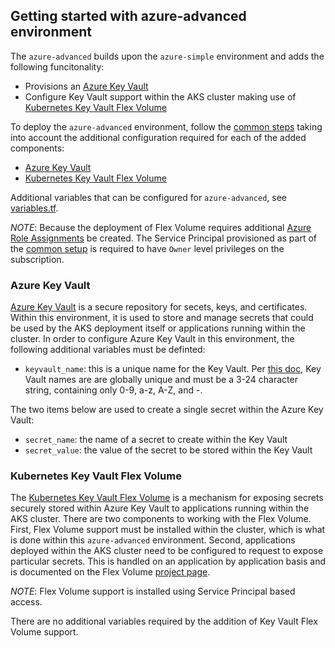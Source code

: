 ## Getting started with azure-advanced environment

The `azure-advanced` builds upon the `azure-simple` environment and adds the following funcitonality:

- Provisions an [Azure Key Vault](https://azure.microsoft.com/en-us/services/key-vault/)
- Configure Key Vault support within the AKS cluster making use of [Kubernetes Key Vault Flex Volume](https://github.com/Azure/kubernetes-keyvault-flexvol)

To deploy the `azure-advanced` environment, follow the [common steps](../../azure/) taking into account the additional configuration required for each of the added components:

- [Azure Key Vault](#azure-key-vault)
- [Kubernetes Key Vault Flex Volume](#kubernetes-key-vault-flex-volume)

Additional variables that can be configured for `azure-advanced`, see [variables.tf](./variables.tf).

*NOTE*: Because the deployment of Flex Volume requires additional [Azure Role Assignments](https://docs.microsoft.com/en-us/rest/api/authorization/roleassignments) be created.  The Service Principal provisioned as part of the [common setup](../../azure/README.md#create-an-azure-service-principal) is required to have `Owner` level privileges on the subscription.

### Azure Key Vault

[Azure Key Vault](https://azure.microsoft.com/en-us/services/key-vault/) is a secure repository for secets, keys, and certificates.  Within this environment, it is used to store and manage secrets that could be used by the AKS deployment itself or applications running within the cluster.  In order to configure Azure Key Vault in this environment, the following additional variables must be definted:

- `keyvault_name`: this is a unique name for the Key Vault.  Per [this doc](https://docs.microsoft.com/en-us/azure/key-vault/about-keys-secrets-and-certificates), Key Vault names are are globally unique and must be a 3-24 character string, containing only 0-9, a-z, A-Z, and -.

The two items below are used to create a single secret within the Azure Key Vault:

- `secret_name`: the name of a secret to create within the Key Vault
- `secret_value`: the value of the secret to be stored within the Key Vault

### Kubernetes Key Vault Flex Volume

The [Kubernetes Key Vault Flex Volume](https://github.com/Azure/kubernetes-keyvault-flexvol) is a mechanism for exposing secrets securely stored within Azure Key Vault to applications running within the AKS cluster.  There are two components to working with the Flex Volume.  First, Flex Volume support must be installed within the cluster, which is what is done within this `azure-advanced` environment.  Second, applications deployed within the AKS cluster need to be configured to request to expose particular secrets.  This is handled on an application by application basis and is documented on the Flex Volume [project page](https://github.com/Azure/kubernetes-keyvault-flexvol).

*NOTE*: Flex Volume support is installed using Service Principal based access.

There are no additional variables required by the addition of Key Vault Flex Volume support.

